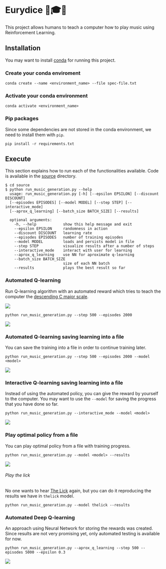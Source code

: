 # Eurydice 🤖🎓🎵

This project allows humans to teach a computer how to play music using Reinforcement Learning.

## Installation

You may want to install [conda](https://docs.conda.io/projects/conda/en/latest/user-guide/install/) for running this project.

### Create your conda enviroment

`conda create --name <environment_name> --file spec-file.txt`

<!-- 
File generated with:
conda list --explicit > spec-file.txt
 -->

### Activate your conda environment

`conda activate <environment_name>`

### Pip packages

Since some dependencies are not stored in the conda environment, we need to install them with `pip`.

`pip install -r requirements.txt`

<!-- 
File generated with:
pip freeze > requirements.txt
 -->

## Execute

This section explains how to run each of the functionalities available. Code is available in the [source](./source) directory.

```
$ cd source
$ python run_music_generation.py --help
  usage: run_music_generation.py [-h] [--epsilon EPSILON] [--discount DISCOUNT] 
  [--episodes EPISODES] [--model MODEL] [--step STEP] [--interactive_mode]
  [--aprox_q_learning] [--batch_size BATCH_SIZE] [--results]

  optional arguments:
    -h, --help            show this help message and exit
    --epsilon EPSILON     randomness in action
    --discount DISCOUNT   learning rate
    --episodes EPISODES   number of training episodes
    --model MODEL         loads and persists model in file
    --step STEP           visualize results after a number of steps
    --interactive_mode    interact with user for learning
    --aprox_q_learning    use NN for aproximate q-learning
    --batch_size BATCH_SIZE
                          size of each NN batch
    --results             plays the best result so far
```

### Automated Q-learning

Run Q-learning algorithm with an automated reward which tries to teach the computer the [descending C major scale](https://www.allaboutmusictheory.com/major-scale/c-major-scale/).

![](https://www.mymusictheory.com/images/stories/grade2/5/c-desc.jpg)

`python run_music_generation.py --step 500 --episodes 2000`

![](./docs/examples/qlearningauto.gif)

### Automated Q-learning saving learning into a file

You can save the training into a file in order to continue training later.

`python run_music_generation.py --step 500 --episodes 2000 --model <model>`

![](./docs/examples/qlearningautomodel.gif)

### Interactive Q-learning saving learning into a file

Instead of using the automated policy, you can give the reward by yourself to the computer. You may want to use the `--model` for saving the progress that you have done so far.

`python run_music_generation.py --interactive_mode --model <model>`

![](./docs/examples/qlearninginteractivemodel.gif)

### Play optimal policy from a file

You can play optimal policy from a file with training progress.

`python run_music_generation.py --model <model> --results`

![](./docs/examples/qlearningmodelresults.gif)

###### Play the lick

No one wants to hear [The Lick](https://youtu.be/krDxhnaKD7Q?t=63) again, but you can do it reproducing the results we have in `thelick` model.

`python run_music_generation.py --model thelick --results`

### Automated Deep Q-learning

An approach using Neural Network for storing the rewards was created. Since results are not very promising yet, only automated testing is available for now.

`python run_music_generation.py --aprox_q_learning --step 500 --episodes 5000 --epsilon 0.3`

![](./docs/examples/deeplearningauto.gif)